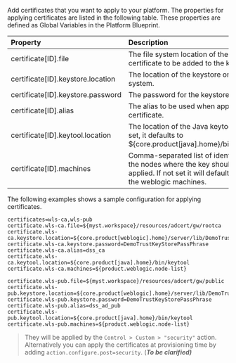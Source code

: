 Add certificates that you want to apply to your platform. The properties for applying certificates are listed in the following table. These properties are defined as Global Variables in the Platform Blueprint. 

| Property | Description |
| :--- | :--- |
| certificate\[ID\].file | The file system location of the certificate to be added to the keystore. |
| certificate\[ID\].keystore.location | The location of the keystore on the file system. |
| certificate\[ID\].keystore.password | The password for the keystore. |
| certificate\[ID\].alias | The alias to be used when applying the certificate. |
| certificate\[ID\].keytool.location | The location of the Java keytool. If not set, it defaults to ${core.product\[java\].home}/bin/keytool |
| certificate\[ID\].machines | Comma-separated list of identifiers for the nodes where the key should be applied. If not set it will default to all of the weblogic machines. |

The following examples shows a sample configuration for applying certificates.

```
certificates=wls-ca,wls-pub
certificate.wls-ca.file=${myst.workspace}/resources/adcert/gw/rootca
certificate.wls-ca.keystore.location=${core.product[weblogic].home}/server/lib/DemoTrust.jks
certificate.wls-ca.keystore.password=DemoTrustKeyStorePassPhrase
certificate.wls-ca.alias=dss_ca
certificate.wls-ca.keytool.location=${core.product[java].home}/bin/keytool
certificate.wls-ca.machines=${product.weblogic.node-list}

certificate.wls-pub.file=${myst.workspace}/resources/adcert/gw/public
certificate.wls-pub.keystore.location=${core.product[weblogic].home}/server/lib/DemoTrust.jks
certificate.wls-pub.keystore.password=DemoTrustKeyStorePassPhrase
certificate.wls-pub.alias=dss_ad_pub
certificate.wls-pub.keytool.location=${core.product[java].home}/bin/keytool
certificate.wls-pub.machines=${product.weblogic.node-list}
```

> They will be applied by  the `Control > Custom > "security"` action. Alternatively  you can apply the certificates at provisioning time by adding `action.configure.post=security`. \(_**To be clarified\)**_




